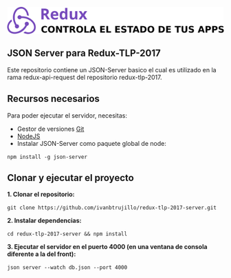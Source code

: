 ![Redux - Header](img/repo-header.png)

## JSON Server para Redux-TLP-2017

Este repositorio contiene un JSON-Server basico el cual es utilizado en la rama redux-api-request del repositorio redux-tlp-2017.

## Recursos necesarios

Para poder ejecutar el servidor, necesitas:

- Gestor de versiones [Git](https://git-scm.com/)
- [NodeJS](https://nodejs.org/es/download/current/)
- Instalar JSON-Server como paquete global de node:
```
npm install -g json-server
```

## Clonar y ejecutar el proyecto

**1. Clonar el repositorio:**

```
git clone https://github.com/ivanbtrujillo/redux-tlp-2017-server.git

```

**2. Instalar dependencias:**
```
cd redux-tlp-2017-server && npm install 
```

**3. Ejecutar el servidor en el puerto 4000 (en una ventana de consola diferente a la del front):**
```
json server --watch db.json --port 4000
```

